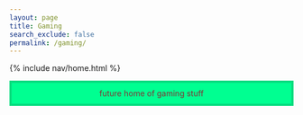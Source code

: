 ```yaml
---
layout: page 
title: Gaming
search_exclude: false
permalink: /gaming/
---
```

{% include nav/home.html %}
<html>
    <head>
        <style>
            .white-on-dark {
                color: #803636; 
                background-color: #00ff91; /* color code for dark grey */
                padding: 10px; /* padding around text */
                border: 4px solid #05dc7f; 
            }
        </style>
    </head>
    <body>
        <div class="white-on-dark" id="output">
          <center> future home of gaming stuff</center> 
        </div>
    </body>
    </html>